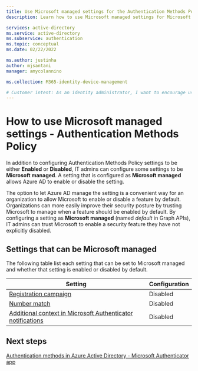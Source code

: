 ```yaml
---
title: Use Microsoft managed settings for the Authentication Methods Policy - Azure Active Directory
description: Learn how to use Microsoft managed settings for Microsoft Authenticator

services: active-directory
ms.service: active-directory
ms.subservice: authentication
ms.topic: conceptual
ms.date: 02/22/2022

ms.author: justinha
author: mjsantani
manager: amycolannino

ms.collection: M365-identity-device-management

# Customer intent: As an identity administrator, I want to encourage users to use the Microsoft Authenticator app in Azure AD to improve and secure user sign-in events.
---
```

# How to use Microsoft managed settings - Authentication Methods Policy

<!---what API--->

In addition to configuring Authentication Methods Policy settings to be either **Enabled** or **Disabled**, IT admins can configure some settings to be **Microsoft managed**. A setting that is configured as **Microsoft managed** allows Azure AD to enable or disable the setting. 

The option to let Azure AD manage the setting is a convenient way for an organization to allow Microsoft to enable or disable a feature by default. Organizations can more easily improve their security posture by trusting Microsoft to manage when a feature should be enabled by default. By configuring a setting as **Microsoft managed** (named *default* in Graph APIs), IT admins can trust Microsoft to enable a security feature they have not explicitly disabled. 

## Settings that can be Microsoft managed

The following table list each setting that can be set to Microsoft managed and whether that setting is enabled or disabled by default. 

| Setting                                                                                                                         | Configuration |
|---------------------------------------------------------------------------------------------------------------------------------|---------------|
| [Registration campaign](how-to-mfa-registration-campaign.md)                                                      | Disabled      |
| [Number match](how-to-mfa-number-match.md)                                             | Disabled      |
| [Additional context in Microsoft Authenticator notifications](how-to-mfa-additional-context.md) | Disabled      |

## Next steps

[Authentication methods in Azure Active Directory - Microsoft Authenticator app](concept-authentication-authenticator-app.md)
